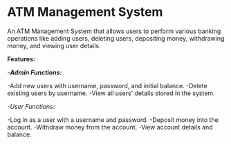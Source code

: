 # ATM Management System
An ATM Management System that allows users to perform various banking operations like adding users, deleting users, depositing money, withdrawing money, and viewing user details.

****Features:****

-***Admin Functions:***

-Add new users with username, password, and initial balance.
-Delete existing users by username.
-View all users' details stored in the system.

-*User Functions:*

-Log in as a user with a username and password.
-Deposit money into the account.
-Withdraw money from the account.
-View account details and balance.
